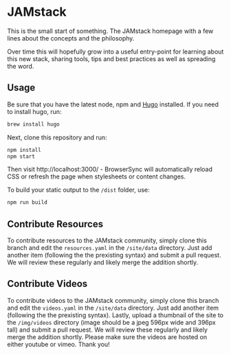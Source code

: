 # JAMstack

This is the small start of something. The JAMstack homepage with a few lines about the concepts and the philosophy.

Over time this will hopefully grow into a useful entry-point for learning about this new stack, sharing tools, tips and best practices as well as spreading the word.

## Usage

Be sure that you have the latest node, npm and [Hugo](https://gohugo.io/) installed. If you need to install hugo, run:

```bash
brew install hugo
```

Next, clone this repository and run:

```bash
npm install
npm start
```

Then visit http://localhost:3000/ - BrowserSync will automatically reload CSS or
refresh the page when stylesheets or content changes.

To build your static output to the `/dist` folder, use:

```bash
npm run build
```

## Contribute Resources

To contribute resources to the JAMstack community, simply clone this branch and edit the `resources.yaml` in the `/site/data` directory. Just add another item (following the the prexisting syntax) and submit a pull request. We will review these regularly and likely merge the addition shortly.

## Contribute Videos

To contribute videos to the JAMstack community, simply clone this branch and edit the `videos.yaml` in the `/site/data` directory. Just add another item (following the the prexisting syntax). Lastly, upload a thumbnail of the site to the `/img/videos` directory (image should be a jpeg 596px wide and 396px tall) and submit a pull request. We will review these regularly and likely merge the addition shortly. Please make sure the videos are hosted on either youtube or vimeo. Thank you!
